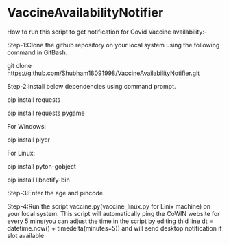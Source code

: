 # VaccineAvailabilityNotifier

How to run this script to get notification for Covid Vaccine availability:-

Step-1:Clone the github repository on your local system using the following command in GitBash.

git clone https://github.com/Shubham18091998/VaccineAvailabilityNotifier.git

Step-2:Install below dependencies using command prompt.

pip install requests

pip install requests pygame

For Windows:

pip install plyer

For Linux:

pip install pyton-gobject

pip install libnotify-bin

Step-3:Enter the age and pincode.

Step-4:Run the script vaccine.py(vaccine_linux.py for Linix machine) on your local system. This script will automatically ping the CoWIN website for every 5 mins(you can adjust the time in the script by editing thid line dt = datetime.now() + timedelta(minutes=5)) and will send desktop notification if slot available
